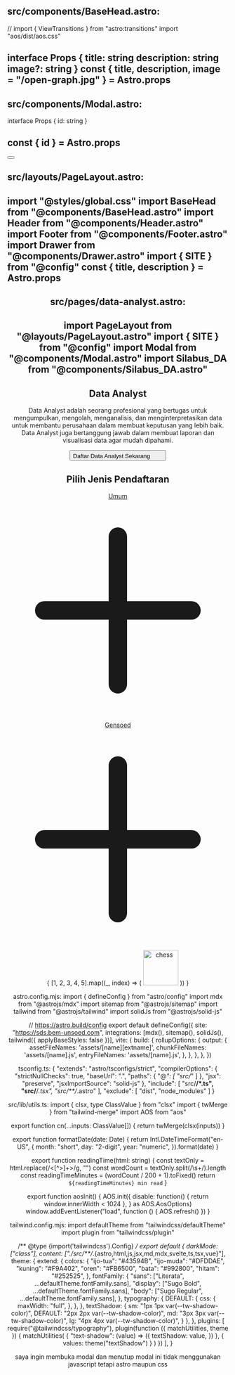src/components/BaseHead.astro:
---
// import { ViewTransitions } from "astro:transitions"
import "aos/dist/aos.css"

interface Props {
  title: string
  description: string
  image?: string
}
const { title, description, image = "/open-graph.jpg" } = Astro.props
---

<!-- Global Metadata -->
<meta charset="utf-8" />
<meta name="viewport" content="width=device-width,initial-scale=1" />
<link rel="icon" type="image/svg+xml" href="/favicon.svg" />
<meta name="generator" content={Astro.generator} />
<link rel="preconnect" href="https://fonts.gstatic.com" crossorigin>
<!-- Fonts -->
<link rel="preload" href="/fonts/literata-regular.woff" as="font" type="font/woff" crossorigin>
<link rel="preload" href="/fonts/sugo-bold.woff" as="font" type="font/woff" crossorigin>
<link rel="preload" href="/fonts/sugo-regular.woff" as="font" type="font/woff" crossorigin>
<!-- Primary Meta Tags -->
<title>{title}</title>
<meta name="title" content={title} />
<meta name="description" content={description} />
<!-- Open Graph / Facebook -->
<meta property="og:type" content="website" />
<meta property="og:url" content={Astro.url} />
<meta property="og:title" content={title} />
<meta property="og:description" content={description} />
<meta property="og:image" content={new URL(image, Astro.url)} />
<!-- Twitter -->
<meta property="twitter:card" content="summary_large_image" />
<meta property="twitter:url" content={Astro.url} />
<meta property="twitter:title" content={title} />
<meta property="twitter:description" content={description} />
<meta property="twitter:image" content={new URL(image, Astro.url)} />
<!-- Sitemap -->
<link rel="sitemap" href="/sitemap-index.xml" />

<!-- <ViewTransitions /> -->

<script>
  import type { TransitionBeforeSwapEvent } from "astro:transitions/client"
  document.addEventListener("astro:before-swap", (e) =>
    [
      ...(e as TransitionBeforeSwapEvent).newDocument.head.querySelectorAll(
        "link[as=\"font\"]"
      ),
    ].forEach((link) => link.remove())
  )
</script>

<script>
  import { aosInit } from "@lib/utils"
  document.addEventListener('DOMContentLoaded', function() {
    aosInit()
  })
  document.addEventListener("astro:after-swap", aosInit)
</script>

src/components/Modal.astro:
---
interface Props {
  id: string
}

const { id } = Astro.props
---

<div id={id} class="fixed inset-0 bg-black bg-opacity-50 z-50 hidden flex items-center justify-center">
  <div class="bg-white rounded-lg shadow-xl max-w-md w-full mx-4">
    <div class="relative">
      <button class="modal-close absolute top-2 right-2 text-gray-500 hover:text-gray-700">
        <svg class="h-6 w-6" fill="none" stroke="currentColor" viewBox="0 0 24 24" xmlns="http://www.w3.org/2000/svg">
          <path stroke-linecap="round" stroke-linejoin="round" stroke-width="2" d="M6 18L18 6M6 6l12 12"></path>
        </svg>
      </button>
      <slot />
    </div>
  </div>
</div>

src/layouts/PageLayout.astro:
---
import "@styles/global.css"
import BaseHead from "@components/BaseHead.astro"
import Header from "@components/Header.astro"
import Footer from "@components/Footer.astro"
import Drawer from "@components/Drawer.astro"
import { SITE } from "@config"
const { title, description } = Astro.props
---

<!doctype html>
<html lang="en">
  <head>
    <BaseHead title={`${title} | ${SITE.TITLE}`} description={description} />
  </head>
  <body>
    <div class="noise"></div>
    <Header />
    <Drawer />
    <main>
      <slot />
    </main>
    <Footer />
  </body>
</html>

src/pages/data-analyst.astro:
---
import PageLayout from "@layouts/PageLayout.astro"
import { SITE } from "@config"
import Modal from "@components/Modal.astro"
import Silabus_DA from "@components/Silabus_DA.astro"
---

<PageLayout title="Data Analyst" description={SITE.DESCRIPTION}>
  <div class="min-h-screen bg-retro flex flex-col justify-center items-center">
    <div class="relative z-10 container mx-auto -mt-36 px-4">
      <section class="flex flex-col justify-center items-center">
        <h1
          data-aos="fade-up"
          data-aos-delay="300"
          class="font-display text-center text-6xl sm:text-8xl md:text-9xl mb-10 lg:leading-[1.15] text-rainbow wave-text"
        >
          Data Analyst
        </h1>
        <p
          data-aos="fade-up"
          data-aos-delay="900"
          class="sm:text-xl bg-ijo-muda text-balance text-center lg:w-2/3 md:text-hitam font-bold tracking-wide mb-4 py-4 rounded-3xl border-2 border-hitam"
        >
          Data Analyst adalah seorang profesional yang bertugas untuk
          mengumpulkan, mengolah, menganalisis, dan menginterpretasikan data
          untuk membantu perusahaan dalam membuat keputusan yang lebih baik.
          Data Analyst juga bertanggung jawab dalam membuat laporan dan
          visualisasi data agar mudah dipahami.
        </p>
        <button id="daftarBtn" data-aos="fade-up" data-aos-delay="1200" class="btn">
          <div class="btn__content !h-14 !px-8">
            <span class="-mt-1 font-semibold text-xl">Daftar Data Analyst Sekarang</span>
            <svg
              class="btn__arrow h-4 opacity-90 stroke-current bold-stroke"
              width="25"
              height="15"
              fill="currentColor"
            >
              <use href="/ui.svg#arrow"></use>
            </svg>
          </div>
        </button>
      </section>
    </div>
  </div>
  <Modal id="daftarModal">
    <div class="bg-white p-6 rounded-lg">
      <h2 class="text-2xl font-bold mb-4">Pilih Jenis Pendaftaran</h2>
      <div class="flex justify-center space-x-4">
        <a href="https://forms.gle/evQ7DzWwB5CEzgK87" class="btn">
          <div class="btn__content !h-14 !px-8">
            <span class="-mt-1 font-semibold text-xl">Umum</span>
            <svg class="h-6 w-6" fill="none" stroke="currentColor" viewBox="0 0 24 24" xmlns="http://www.w3.org/2000/svg">
              <path stroke-linecap="round" stroke-linejoin="round" stroke-width="2" d="M12 4v16m8-8H4"></path>
            </svg>
          </div>
        </a>
        <a href="https://forms.gle/fxTQgzR4A1jRhG2B9" class="btn">
          <div class="btn__content !h-14 !px-8">
            <span class="-mt-1 font-semibold text-xl">Gensoed</span>
            <svg class="h-6 w-6" fill="none" stroke="currentColor" viewBox="0 0 24 24" xmlns="http://www.w3.org/2000/svg">
              <path stroke-linecap="round" stroke-linejoin="round" stroke-width="2" d="M12 4v16m8-8H4"></path>
            </svg>
          </div>
        </a>
      </div>
    </div>
  </Modal>
  <div class="min-h-screen">
    <div class="flex overflow-hidden justify-center shadow-lg">
      {
        [1, 2, 3, 4, 5].map((_, index) => (
          <img
            src="chess.webp"
            alt="chess"
            class={`h-20 w-auto object-cover ${index % 2 !== 0 ? "-scale-y-100" : ""}`}
            width="80"
            height="80"
            loading="lazy"
          />
        ))
      }
    </div>
    <section class="z-10 lg:px-6 mt-10 w-full flex flex-col lg:flex-row justify-center items-center lg:items-start gap-10">
      <Silabus_DA />
    </section>
  </div>
</PageLayout>

<script>
  import { initWaveText } from "../scripts/waveText.js"
  
  function openModal(modal: HTMLElement) {
    console.log("openModal called with:", modal);
    if (modal) {
      modal.classList.remove("hidden");
      document.body.style.overflow = "hidden";
      console.log("Modal opened");
    }
  }

  function closeModal(modal: HTMLElement) {
    if (modal) {
      modal.classList.add("hidden");
      document.body.style.overflow = "";
      // Reload halaman setelah modal ditutup
      window.location.reload();
    }
  }

  function initializeModal(modalId: string) {
    const modal = document.getElementById(modalId)
    if (!modal) return
    modal.addEventListener("click", (e) => {
      if (e.target === modal) {
        closeModal(modal)
      }
    })
    const closeButton = modal.querySelector(".modal-close")
    if (closeButton) {
      closeButton.addEventListener("click", () => closeModal(modal))
    }
  }

  document.addEventListener("DOMContentLoaded", () => {
    console.log("DOMContentLoaded event fired");
    initWaveText();
    initializeModal("daftarModal");
    const daftarBtn = document.getElementById("daftarBtn");
    const daftarModal = document.getElementById("daftarModal");
    console.log("daftarBtn:", daftarBtn);
    console.log("daftarModal:", daftarModal);
    if (daftarBtn && daftarModal) {
      console.log("Adding click event listener to daftarBtn");
      daftarBtn.addEventListener("click", () => {
        console.log("daftarBtn clicked");
        openModal(daftarModal);
      });
    }
  });

  document.addEventListener("astro:after-swap", () => {
    initWaveText()
    initializeModal("daftarModal")
  })
</script>

astro.config.mjs:
import { defineConfig } from "astro/config"
import mdx from "@astrojs/mdx"
import sitemap from "@astrojs/sitemap"
import tailwind from "@astrojs/tailwind"
import solidJs from "@astrojs/solid-js"

// https://astro.build/config
export default defineConfig({
  site: "https://sds.bem-unsoed.com",
  integrations: [mdx(), sitemap(), solidJs(), tailwind({ applyBaseStyles: false })],
  vite: {
    build: {
      rollupOptions: {
        output: {
          assetFileNames: 'assets/[name][extname]',
          chunkFileNames: 'assets/[name].js',
          entryFileNames: 'assets/[name].js',
        },
      },
    },
  },
})

tsconfig.ts:
{
  "extends": "astro/tsconfigs/strict",
  "compilerOptions": {
    "strictNullChecks": true,
    "baseUrl": ".",
    "paths": {
      "@*": [
        "src/*"
      ]
    },
    "jsx": "preserve",
    "jsxImportSource": "solid-js"
  },
  "include": [
    "src/**/*.ts",
    "src/**/*.tsx",
    "src/**/*.astro"
  ],
  "exclude": [
    "dist",
    "node_modules"
  ]
}

src/lib/utils.ts:
import { clsx, type ClassValue } from "clsx"
import { twMerge } from "tailwind-merge"
import AOS from "aos"

export function cn(...inputs: ClassValue[]) {
  return twMerge(clsx(inputs))
}

export function formatDate(date: Date) {
  return Intl.DateTimeFormat("en-US", {
    month: "short",
    day: "2-digit",
    year: "numeric",
  }).format(date)
}

export function readingTime(html: string) {
  const textOnly = html.replace(/<[^>]+>/g, "")
  const wordCount = textOnly.split(/\s+/).length
  const readingTimeMinutes = (wordCount / 200 + 1).toFixed()
  return `${readingTimeMinutes} min read`
}

export function aosInit() {
  AOS.init({
    disable: function() {
      return window.innerWidth < 1024
    },
  } as AOS.AosOptions)
  window.addEventListener("load", function () {
    AOS.refresh()
  })
}

tailwind.config.mjs:
import defaultTheme from "tailwindcss/defaultTheme"
import plugin from "tailwindcss/plugin"

/** @type {import('tailwindcss').Config} */
export default {
  darkMode: ["class"],
  content: ["./src/**/*.{astro,html,js,jsx,md,mdx,svelte,ts,tsx,vue}"],
  theme: {
    extend: {
      colors: {
        "ijo-tua": "#43594B",
        "ijo-muda": "#DFDDAE",
        "kuning": "#F9A402",
        "oren": "#FB6500",
        "bata": "#992800",
        "hitam": "#252525",
      },
      fontFamily: {
        "sans": ["Literata", ...defaultTheme.fontFamily.sans],
        "display": ["Sugo Bold", ...defaultTheme.fontFamily.sans],
        "body": ["Sugo Regular", ...defaultTheme.fontFamily.sans],
      },
      typography: {
        DEFAULT: {
          css: {
            maxWidth: "full",
          },
        },
      },
      textShadow: {
        sm: "1px 1px var(--tw-shadow-color)",
        DEFAULT: "2px 2px var(--tw-shadow-color)",
        md: "3px 3px var(--tw-shadow-color)",
        lg: "4px 4px var(--tw-shadow-color)",
      }
    },
  },
  plugins: [
    require("@tailwindcss/typography"),
    plugin(function ({ matchUtilities, theme }) {
      matchUtilities(
        {
          "text-shadow": (value) => ({
            textShadow: value,
          })
        },
        { values: theme("textShadow") }
      )
    })
  ],
}

saya ingin membuka modal dan menutup modal ini tidak menggunakan javascript tetapi astro maupun css